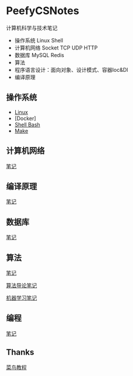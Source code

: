 # PeefyCSNotes

计算机科学与技术笔记

* 操作系统 Linux Shell
* 计算机网络 Socket TCP UDP HTTP
* 数据库 MySQL Redis
* 算法
* 程序语言设计：面向对象、设计模式、容器Ioc&DI
* 编译原理

## 操作系统

* [Linux](https://github.com/Peefy/PeefyCSNotes/blob/master/README_OS.md)
* [Docker]
* [Shell Bash](https://github.com/Peefy/PeefyCSNotes/blob/master/README_SHELL.md)
* [Make](https://github.com/Peefy/CppInVSCode/blob/master/makefile)

## 计算机网络

[笔记](https://github.com/Peefy/PeefyCSNotes/blob/master/README_NETWORK.md)

## 编译原理 

[笔记](https://github.com/Peefy/PeefyCSNotes/blob/master/README_COMPILE.md)
 
## 数据库 

[笔记](https://github.com/Peefy/PeefyCSNotes/blob/master/README_DATABASE.md)

## 算法 

[笔记](https://github.com/Peefy/PeefyCSNotes/blob/master/README_ALGORITHM.md)

[算法导论笔记](https://github.com/Peefy/IntroductionToAlgorithm.Python)

[机器学习笔记](https://github.com/Peefy/StatisticalLearningMethod.Python/tree/master/src)

## 编程 

[笔记](https://github.com/Peefy/PeefyCSNotes/blob/master/README_CODING.md)

## Thanks

[菜鸟教程](http://www.runoob.com/)
